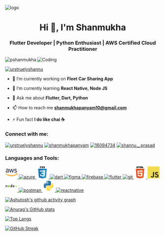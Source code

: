 ![logo](https://theninehertz.com/wp-content/uploads/2020/02/09flutter-works.jpg)
<h1 align="center">Hi 👋, I'm Shanmukha</h1>
<h3 align="center">Flutter Developer | Python Enthusiast | AWS Certified Cloud Practitioner</h3>
<img align="right" alt="Coding" width="400" src="https://roszkowski.dev/images/2020-05-04/flutter_logo_leg.gif">
<p align="left"> <img src="https://komarev.com/ghpvc/?username=pshanmukha&label=Profile%20views&color=0e75b6&style=flat" alt="pshanmukha" /> </p>

<p align="left"> <a href="https://twitter.com/urstruelyshannu" target="blank"><img src="https://img.shields.io/twitter/follow/urstruelyshannu?logo=twitter&style=for-the-badge" alt="urstruelyshannu" /></a> </p>

- 🔭 I’m currently working on **Fleet Car Sharing App**

- 🌱 I’m currently learning **React Native, Node JS**

- 💬 Ask me about **Flutter, Dart, Python**

- 📫 How to reach me **shanmukhapanyam10@gmail.com**

- ⚡ Fun fact **I do like chai ☕**

<h3 align="left">Connect with me:</h3>
<p align="left">
<a href="https://twitter.com/urstruelyshannu" target="blank"><img align="center" src="https://raw.githubusercontent.com/rahuldkjain/github-profile-readme-generator/master/src/images/icons/Social/twitter.svg" alt="urstruelyshannu" height="30" width="40" /></a>
<a href="https://linkedin.com/in/shanmukhapanyam" target="blank"><img align="center" src="https://raw.githubusercontent.com/rahuldkjain/github-profile-readme-generator/master/src/images/icons/Social/linked-in-alt.svg" alt="shanmukhapanyam" height="30" width="40" /></a>
<a href="https://stackoverflow.com/users/16094734" target="blank"><img align="center" src="https://raw.githubusercontent.com/rahuldkjain/github-profile-readme-generator/master/src/images/icons/Social/stack-overflow.svg" alt="16094734" height="30" width="40" /></a>
<a href="https://instagram.com/shannu._.prasad" target="blank"><img align="center" src="https://raw.githubusercontent.com/rahuldkjain/github-profile-readme-generator/master/src/images/icons/Social/instagram.svg" alt="shannu._.prasad" height="30" width="40" /></a>
</p>

<h3 align="left">Languages and Tools:</h3>
<p align="left"> <a href="https://aws.amazon.com" target="_blank" rel="noreferrer"> <img src="https://raw.githubusercontent.com/devicons/devicon/master/icons/amazonwebservices/amazonwebservices-original-wordmark.svg" alt="aws" width="40" height="40"/> </a> <a href="https://azure.microsoft.com/en-in/" target="_blank" rel="noreferrer"> <img src="https://www.vectorlogo.zone/logos/microsoft_azure/microsoft_azure-icon.svg" alt="azure" width="40" height="40"/> </a> <a href="https://www.w3schools.com/css/" target="_blank" rel="noreferrer"> <img src="https://raw.githubusercontent.com/devicons/devicon/master/icons/css3/css3-original-wordmark.svg" alt="css3" width="40" height="40"/> </a> <a href="https://dart.dev" target="_blank" rel="noreferrer"> <img src="https://www.vectorlogo.zone/logos/dartlang/dartlang-icon.svg" alt="dart" width="40" height="40"/> </a> <a href="https://www.figma.com/" target="_blank" rel="noreferrer"> <img src="https://www.vectorlogo.zone/logos/figma/figma-icon.svg" alt="figma" width="40" height="40"/> </a> <a href="https://firebase.google.com/" target="_blank" rel="noreferrer"> <img src="https://www.vectorlogo.zone/logos/firebase/firebase-icon.svg" alt="firebase" width="40" height="40"/> </a> <a href="https://flutter.dev" target="_blank" rel="noreferrer"> <img src="https://www.vectorlogo.zone/logos/flutterio/flutterio-icon.svg" alt="flutter" width="40" height="40"/> </a> <a href="https://git-scm.com/" target="_blank" rel="noreferrer"> <img src="https://www.vectorlogo.zone/logos/git-scm/git-scm-icon.svg" alt="git" width="40" height="40"/> </a> <a href="https://www.w3.org/html/" target="_blank" rel="noreferrer"> <img src="https://raw.githubusercontent.com/devicons/devicon/master/icons/html5/html5-original-wordmark.svg" alt="html5" width="40" height="40"/> </a> <a href="https://developer.mozilla.org/en-US/docs/Web/JavaScript" target="_blank" rel="noreferrer"> <img src="https://raw.githubusercontent.com/devicons/devicon/master/icons/javascript/javascript-original.svg" alt="javascript" width="40" height="40"/> </a> <a href="https://nodejs.org" target="_blank" rel="noreferrer"> <img src="https://raw.githubusercontent.com/devicons/devicon/master/icons/nodejs/nodejs-original-wordmark.svg" alt="nodejs" width="40" height="40"/> </a> <a href="https://postman.com" target="_blank" rel="noreferrer"> <img src="https://www.vectorlogo.zone/logos/getpostman/getpostman-icon.svg" alt="postman" width="40" height="40"/> </a> <a href="https://www.python.org" target="_blank" rel="noreferrer"> <img src="https://raw.githubusercontent.com/devicons/devicon/master/icons/python/python-original.svg" alt="python" width="40" height="40"/> </a> <a href="https://reactnative.dev/" target="_blank" rel="noreferrer"> <img src="https://reactnative.dev/img/header_logo.svg" alt="reactnative" width="40" height="40"/> </a> </p>

[![Ashutosh's github activity graph](https://activity-graph.herokuapp.com/graph?username=pshanmukha&theme=github)](https://github.com/ashutosh00710/github-readme-activity-graph)

[![Anurag's GitHub stats](https://github-readme-stats.vercel.app/api?username=pshanmukha&theme=dark&show_icons=true)](https://github.com/anuraghazra/github-readme-stats)

[![Top Langs](https://github-readme-stats.vercel.app/api/top-langs/?username=pshanmukha&theme=dark&layout=compact)](https://github.com/anuraghazra/github-readme-stats)

[![GitHub Streak](https://streak-stats.demolab.com/?user=pshanmukha&theme=dark)](https://git.io/streak-stats)

